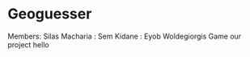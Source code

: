 Geoguesser
==========
Members: Silas Macharia
      :  Sem Kidane
      : Eyob Woldegiorgis
Game
our project
hello